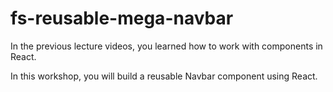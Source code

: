 # fs-reusable-mega-navbar

In the previous lecture videos, you learned how to work with components in React.

In this workshop, you will build a reusable Navbar component using React.
